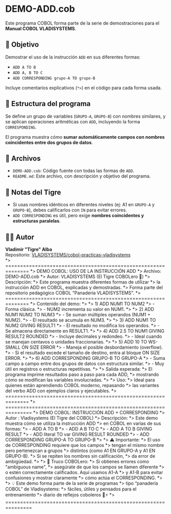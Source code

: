 # DEMO-ADD.cob

Este programa COBOL forma parte de la serie de demostraciones  para el **Manual COBOL VLADISYSTEMS**.

## 🎯 Objetivo

Demostrar el uso de la instrucción `ADD` en sus diferentes formas:

- `ADD A TO B`
- `ADD A, B TO C`
- `ADD CORRESPONDING grupo-A TO grupo-B`

Incluye comentarios explicativos (`*>`) en el código para cada forma usada.

## 🔧 Estructura del programa

Se define un grupo de variables (`GRUPO-A`, `GRUPO-B`) con nombres similares, y se aplican operaciones aritméticas con `ADD`, incluyendo la forma `CORRESPONDING`.

El programa muestra cómo **sumar automáticamente campos con nombres coincidentes entre dos grupos de datos**.

## 💾 Archivos

- `DEMO-ADD.cob`: Código fuente con todas las formas de `ADD`.
- `README.md`: Este archivo, con descripción y objetivo del programa.

## 🧠 Notas del Tigre

- Si usas nombres idénticos en diferentes niveles (ej: A1 en `GRUPO-A` y `GRUPO-B`), debes calificarlos con `IN` para evitar errores.
- `ADD CORRESPONDING` es útil, pero exige **nombres coincidentes y estructuras paralelas**.

## 👨‍💻 Autor

**Vladimir "Tigre" Alba**  
Repositorio: [VLADISYSTEMS/cobol-practicas-vladisystems](https://github.com/VLADISYSTEMS/cobol-practicas-vladisystems)  
      *> ==============================================================
      *> DEMO COBOL: USO DE LA INSTRUCCIÓN ADD
      *> Archivo: DEMO-ADD.cob
      *> Autor: VLADISYSTEMS (El Tigre COBOLero 🐅)
      *> Descripción:
      *>   Este programa muestra diferentes formas de utilizar
      *>   la instrucción ADD en COBOL, explicadas y demostradas.
      *>   Forma parte del repositorio pedagógico COBOL "Panadería VLADISYSTEMS".
      *> ==============================================================
      *> Contenido del demo:
      *> 
      *> 1) ADD NUM1 TO NUM2
      *>    - Forma clásica.
      *>    - NUM2 incrementa su valor en NUM1.
      *> 
      *> 2) ADD NUM1 NUM2 TO NUM3
      *>    - Se suman múltiples operandos (NUM1 + NUM2).
      *>    - El resultado se acumula en NUM3.
      *> 
      *> 3) ADD NUM1 TO NUM2 GIVING RESULT1
      *>    - El resultado no modifica los operandos.
      *>    - Se almacena directamente en RESULT1.
      *> 
      *> 4) ADD 2.5 TO NUM1 GIVING RESULT2 ROUNDED
      *>    - Incluye decimales y redondeo.
      *>    - Ideal cuando se manejan centavos o unidades fraccionarias.
      *> 
      *> 5) ADD 10 TO WS-SMALL ON SIZE ERROR
      *>    - Maneja el posible desbordamiento (overflow).
      *>    - Si el resultado excede el tamaño de destino, entra al bloque ON SIZE ERROR.
      *> 
      *> 6) ADD CORRESPONDING GRUPO-B TO GRUPO-A
      *>    - Suma campo a campo entre dos grupos de datos con estructura similar.
      *>    - Muy útil en registros o estructuras repetitivas.
      *> 
      *> Salida esperada:
      *>   El programa imprime resultados paso a paso para cada ADD,
      *>   mostrando cómo se modifican las variables involucradas.
      *> 
      *> Uso:
      *>   Ideal para quienes están aprendiendo COBOL moderno, repasando
      *>   las variantes del verbo ADD con ejemplos claros y ejecutables.
      *> ==============================================================
*> ===============================================================
*>  DEMO COBOL: INSTRUCCIÓN ADD + CORRESPONDING
*>  Autor      : Vladisystems (El Tigre del COBOL)
*>  Descripción:
*>     Este demo muestra cómo se utiliza la instrucción ADD
*>     en COBOL en varias de sus formas: 
*>       - ADD A TO B
*>       - ADD A B TO C
*>       - ADD A TO B GIVING RESULT
*>       - ADD literal TO var GIVING RESULT ROUNDED
*>       - ADD CORRESPONDING GRUPO-A TO GRUPO-B
*> 
*>     ⚠️ Importante: 
*>       El uso de CORRESPONDING requiere que los campos 
*>       tengan el mismo nombre pero pertenezcan a grupos 
*>       distintos (como A1 EN GRUPO-A y A1 EN GRUPO-B).
*>       Si se repiten los nombres sin calificación, 
*>       da error de ambigüedad.
*> 
*>     🐅 Truco COBOLero:
*>       Si obtienes errores como "ambiguous name", 
*>       asegúrate de que los campos se llamen diferente 
*>       o estén correctamente calificados. Aquí usamos A1-A
*>       y A1-B para evitar confusiones y mostrar claramente 
*>       cómo actúa el CORRESPONDING.
*> 
*>     💡 Este demo forma parte de la serie de programas 
*>       tipo “panadería COBOL” de Vladisystems: 
*>       fáciles, útiles y pensados para el entrenamiento 
*>       diario de reflejos coboleros 🧠⚡
*> ===============================================================
